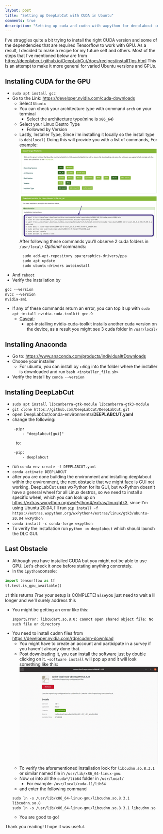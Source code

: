 ```yaml
---
layout: post
title: "Setting up DeepLabCut with CUDA in Ubuntu"
comments: true
description: "Setting up cuda and cudnn with wxpython for deeplabcut in ubuntu 20.04(other versions also supported)"
---
```

I've struggles quite a bit trying to install the right CUDA version and some of the dependencies that are required Tensorflow to work with GPU.
As a result, I decided to make a recipe for my future self and others.
Most of the steps that I've mentioned below are from https://deeplabcut.github.io/DeepLabCut/docs/recipes/installTips.html 
This is an attempt to make it more general for varied Ubuntu versions and GPUs.
## Installing CUDA for the GPU
- `sudo apt install gcc`
- Go to the Link: https://developer.nvidia.com/cuda-downloads
	- Select `Ubuntu`
	- You can check your architecture type with command `arch` on your terminal
		- Select the architecture type(mine is `x86_64`)
	- Select your Linux Destro Type
		- Followed by Version
	- Lastly, Installer Type, Since i'm installing it locally so the install type is `deb(local)`
Doing this will provide you with a list of commands, For example: 
![](https://raw.githubusercontent.com/0tist/0tist.github.io/master/assets/images/cuda-com.png)
After following these commands you'll observe 2 cuda folders in `/usr/local/`
_Optional_ commands:
```
		sudo add-apt-repository ppa:graphics-drivers/ppa
		sudo apt update
		sudo ubuntu-drivers autoinstall
```
- And `reboot`
- Verify the installation by
```
gcc --version
nvcc --version
nvidia-smi
```
- If any of these commands return an error, you can top it up with `sudo apt install nvidia-cuda-toolkit gcc-9`
	- <ins>Caveat</ins>:
		- apt-installing nvidia-cuda-toolkit installs another cuda version on the device, as a result you might see 3 cuda folder in `/usr/local/`
## Installing Anaconda
- Go to: https://www.anaconda.com/products/individual#Downloads
- Choose your installer
	- For ubuntu, you can install by `cd`_ing_ into the folder where the installer is downloaded and run `bash <installer_file.sh>`
- Verify the install by `conda --version`

## Installing DeepLabCut
- `sudo apt install libcanberra-gtk-module libcanberra-gtk3-module`
- `git clone https://github.com/DeepLabCut/DeepLabCut.git`
- open DeepLabCut/conda-environments/**DEEPLABCUT.yaml**
- change the following:
```
	-pip:
		- "deeplabcut[gui]"
```
&nbsp;&nbsp;&nbsp;&nbsp;&nbsp;&nbsp;&nbsp;&nbsp;&nbsp;to:
```
	-pip:
		- deeplabcut
```
- run `conda env create -f DEEPLABCUT.yaml`
- `conda activate DEEPLABCUT`
- after you are done building the environment and installing deeplabcut within the environment, the next obstacle that we might face is GUI not working. DeepLabCut uses wxPython for its GUI, but wxPython doesn't have a general wheel for all Linux destros, so we need to install a specific wheel, which you can look up on https://extras.wxpython.org/wxPython4/extras/linux/gtk3, since I'm using Ubuntu 20.04, I'll run `pip install -f https://extras.wxpython.org/wxPython4/extras/linux/gtk3/ubuntu-20.04 wxPython`
- `conda install -c conda-forge wxpython`
- To verify the installation run `python -m deeplabcut` which should launch the DLC GUI.

## Last Obstacle
- Although you have installed CUDA but you might not be able to use GPU. Let's check it once before stating anything concretely.
- In the `ipython`console:
```python
import tensorflow as tf
tf.test.is_gpu_available()
```
`If` this returns _True_ your setup is COMPLETE!
`Else`you just need to wait a lil longer and we'll surely address this
- You might be getting an error like this:
	```
	ImportError: libcudart.so.8.0: cannot open shared object file: No such file or directory
	```
- You need to install cudnn files from https://developer.nvidia.com/rdp/cudnn-download
	- You might have to create an account and participate in a survey if you haven't already done that.
	- Post downloading it, you can install the software just by double clicking on it.
			-`software install` will pop up and it will look something like this:
			![](https://raw.githubusercontent.com/0tist/0tist.github.io/master/assets/images/sft_install.png)
	- To verify the aforementioned installation look for `libcudnn.so.8.3.1` or similar named file in `/usr/lib/x86_64-linux-gnu`.
	- Now `cd` into all the `cuda*/lib64` folder in `/usr/local/`
		- For example: `/usr/local/cuda-11/lib64`
	- and enter the following command
	```
	sudo ln -s /usr/lib/x86_64-linux-gnu/libcudnn.so.8.3.1 libcudnn.so.8
	sudo ln -s /usr/lib/x86_64-linux-gnu/libcudnn.so.8.3.1 libcudnn.so
	```
	- You are good to go!

Thank you reading!
I hope it was useful.

